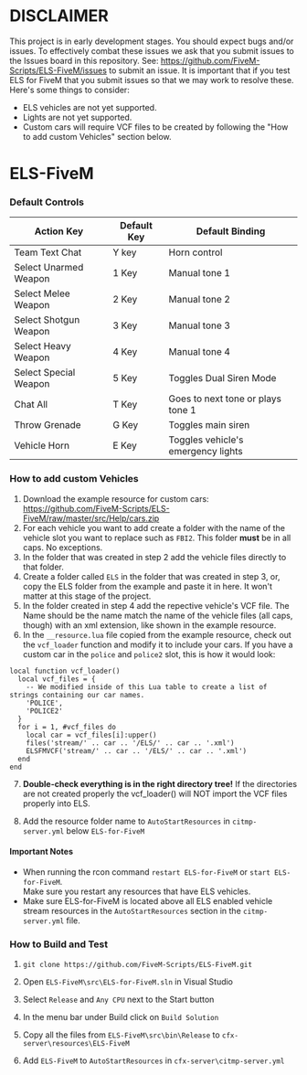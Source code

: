 # DISCLAIMER  
This project is in early development stages. You should expect bugs and/or issues. To effectively combat these issues we ask that you submit issues to the Issues board in this repository. See: https://github.com/FiveM-Scripts/ELS-FiveM/issues to submit an issue. It is important that if you test ELS for FiveM that you submit issues so that we may work to resolve these. Here's some things to consider:

- ELS vehicles are not yet supported.
- Lights are not yet supported.
- Custom cars will require VCF files to be created by following the "How to add custom Vehicles" section below.

# ELS-FiveM

### Default Controls

|Action Key|Default Key|Default Binding
|---|---|---|
|Team Text Chat | Y key | Horn control|
|Select Unarmed Weapon | 1 Key | Manual tone 1
|Select Melee Weapon | 2 Key | Manual tone 2|
|Select Shotgun Weapon | 3 Key | Manual tone 3|
|Select Heavy Weapon | 4 Key | Manual tone 4|
|Select Special Weapon | 5 Key | Toggles Dual Siren Mode|
|Chat All| T Key|Goes to next tone or plays tone 1|
|Throw Grenade| G Key|Toggles main siren|
|Vehicle Horn | E Key | Toggles vehicle's emergency lights|

### How to add custom Vehicles

1. Download the example resource for custom cars: https://github.com/FiveM-Scripts/ELS-FiveM/raw/master/src/Help/cars.zip
2. For each vehicle you want to add create a folder with the name of the vehicle slot you want to replace such as `FBI2`. This folder **must** be in all caps. No exceptions.
3. In the folder that was created in step 2 add the vehicle files directly to that folder.
4. Create a folder called `ELS` in the folder that was created in step 3, or, copy the ELS folder from the example and paste it in here. It won't matter at this stage of the project.
5. In the folder created in step 4 add the repective vehicle's VCF file. The Name should be the name match the name of the vehicle files (all caps, though) with an xml extension, like shown in the example resource.
6. In the `__resource.lua` file copied from the example resource, check out the `vcf_loader` function and modify it to include your cars. If you have a custom car in the `police` and `police2` slot, this is how it would look:

```
local function vcf_loader()
  local vcf_files = {
	-- We modified inside of this Lua table to create a list of strings containing our car names.
	'POLICE',
	'POLICE2'
  }
  for i = 1, #vcf_files do
	local car = vcf_files[i]:upper()
	files('stream/' .. car .. '/ELS/' .. car .. '.xml')
	ELSFMVCF('stream/' .. car .. '/ELS/' .. car .. '.xml')
  end
end
```

7. **Double-check everything is in the right directory tree!** If the directories are not created properly the vcf_loader() will NOT import the VCF files properly into ELS.

9. Add the resource folder name to `AutoStartResources` in `citmp-server.yml` below `ELS-for-FiveM`
#### Important Notes

- When running the rcon command `restart ELS-for-FiveM` or `start ELS-for-FiveM`.  
Make sure you restart any resources that have ELS vehicles.
- Make sure ELS-for-FiveM is located above all ELS enabled vehicle stream resources in the `AutoStartResources` section in the `citmp-server.yml` file.

### How to Build and Test

1. `git clone https://github.com/FiveM-Scripts/ELS-FiveM.git`

2. Open `ELS-FiveM\src\ELS-for-FiveM.sln` in Visual Studio

3. Select `Release` and `Any CPU`  next to the Start button

4. In the menu bar under Build click on `Build Solution`

5. Copy all the files from `ELS-FiveM\src\bin\Release` to `cfx-server\resources\ELS-FiveM`

6. Add `ELS-FiveM` to `AutoStartResources` in `cfx-server\citmp-server.yml`
